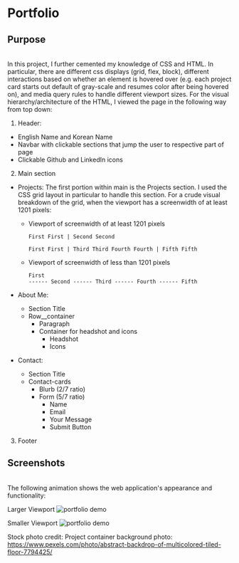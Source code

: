 # Portfolio

## Purpose
<br>
In this project, I further cemented my knowledge of CSS and HTML. In particular, there are different css displays (grid, flex, block), different interactions based on whether an element is hovered over (e.g. each project card starts out default of gray-scale and resumes color after being hovered on), and media query rules to handle different viewport sizes. For the visual hierarchy/architecture of the HTML, I viewed the page in the following way from top down:

1. Header:
  * English Name and Korean Name
  * Navbar with clickable sections that jump the user to respective part of page
  * Clickable Github and LinkedIn icons

2. Main section
  * Projects: The first portion within main is the Projects section. I used the CSS grid layout in particular to handle this section. For a crude visual breakdown of the grid, when the viewport has a screenwidth of at least 1201 pixels:
    - Viewport of screenwidth of at least 1201 pixels                          
            <pre><code>First First   | Second Second                
            First First   | Third Third
            Fourth Fourth | Fifth Fifth</code></pre>
    - Viewport of screenwidth of less than 1201 pixels
            <pre><code>First
            ------
            Second
            ------
            Third
            ------
            Fourth
            ------
            Fifth</code></pre>
    
  * About Me:
    - Section Title 
    - Row__container
      - Paragraph
      - Container for headshot and icons
        - Headshot
        - Icons

  * Contact: 
    - Section Title
    - Contact-cards
      - Blurb (2/7 ratio)
      - Form (5/7 ratio)
        - Name
        - Email
        - Your Message
        - Submit Button

3. Footer


## Screenshots
<br>
The following animation shows the web application's appearance and functionality:

Larger Viewport
![portfolio demo](./assets/images/Screenshots/larger_viewport.png)

Smaller Viewport
![portfolio demo](./assets/images/Screenshots/smaller_viewport.png)





Stock photo credit:
Project container background photo: https://www.pexels.com/photo/abstract-backdrop-of-multicolored-tiled-floor-7794425/